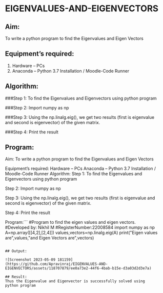 # EIGENVALUES-AND-EIGENVECTORS
## Aim:
To write a python program to find the Eigenvalues and Eigen Vectors
## Equipment’s required:
1. 	Hardware – PCs
2. 	Anaconda – Python 3.7 Installation / Moodle-Code Runner
## Algorithm:
###Step 1:
To find the Eigenvalues and Eigenvectors using python program

###Step 2:
Import numpy as np

###Step 3:
Using the np.linalg.eig(), we get two results (first is eigenvalue and second is eigenvector) of the given matrix.

###Step 4:
Print the result

## Program:
Aim:
To write a python program to find the Eigenvalues and Eigen Vectors

Equipment’s required:
Hardware – PCs
Anaconda – Python 3.7 Installation / Moodle-Code Runner
Algorithm:
Step 1:
To find the Eigenvalues and Eigenvectors using python program

Step 2:
Import numpy as np

Step 3:
Using the np.linalg.eig(), we get two results (first is eigenvalue and second is eigenvector) of the given matrix.

Step 4:
Print the result

Program:```
#Program to find the eigen values and eigen vectors.
#Developed by: Nikhil M
#RegisterNumber:22008584
import numpy as np
A=np.array([[4,2],[2,4]])
values,vectors=np.linalg.eig(A)
print("Eigen values are",values,"and Eigen Vectors are",vectors)
```

## Output:

![Screenshot 2023-05-09 181159](https://github.com/Apravinraj/EIGENVALUES-AND-EIGENVECTORS/assets/118707879/ee0a73e2-44f6-4bab-b15e-d3a03d2d3e7a)

## Result:
Thus the Eigenvalue and Eigenvector is successfully solved using python program

